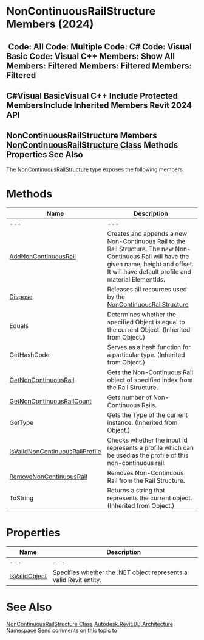 # NonContinuousRailStructure Members (2024)

﻿
 Code: All Code: Multiple Code: C# Code: Visual Basic Code: Visual C++  Members: Show All Members: Filtered Members: Filtered Members: Filtered   
---  
C#Visual BasicVisual C++
Include Protected MembersInclude Inherited Members
Revit 2024 API  
---  
NonContinuousRailStructure Members  
[NonContinuousRailStructure Class](a47d9f99-df86-e25b-d24f-635362d065b6.md "NonContinuousRailStructure Class") Methods Properties See Also  
---  
The [NonContinuousRailStructure](a47d9f99-df86-e25b-d24f-635362d065b6.md "NonContinuousRailStructure Class") type exposes the following members.
# Methods
| Name | Description |
| --- | --- |
| --- | --- | --- |
| [AddNonContinuousRail](91ed215d-bf6d-5398-4082-49e35a470785.md "AddNonContinuousRail Method") | Creates and appends a new Non-Continuous Rail to the Rail Structure. The new Non-Continuous Rail will have the given name, height and offset. It will have default profile and material ElementIds. |
| [Dispose](aa43d1bc-a1e9-f338-5b3a-63e38aa1666b.md "Dispose Method") | Releases all resources used by the [NonContinuousRailStructure](a47d9f99-df86-e25b-d24f-635362d065b6.md "NonContinuousRailStructure Class") |
| Equals | Determines whether the specified Object is equal to the current Object. (Inherited from Object.) |
| GetHashCode | Serves as a hash function for a particular type.  (Inherited from Object.) |
| [GetNonContinuousRail](813921fb-3f6c-9db9-a4df-1ddc3dc55fa7.md "GetNonContinuousRail Method") | Gets the Non-Continuous Rail object of specified index from the Rail Structure. |
| [GetNonContinuousRailCount](42c5db6c-e5f8-f7ea-a150-f5f3cfcb40aa.md "GetNonContinuousRailCount Method") | Gets number of Non-Continuous Rails. |
| GetType | Gets the Type of the current instance. (Inherited from Object.) |
| [IsValidNonContinuousRailProfile](6c2ad41d-bba5-3ecb-15d2-09c201727dc3.md "IsValidNonContinuousRailProfile Method") | Checks whether the input id represents a profile which can be used as the profile of this non-continuous rail. |
| [RemoveNonContinuousRail](82518fa5-b6d2-6a69-00bc-19adb1f9c868.md "RemoveNonContinuousRail Method") | Removes Non-Continuous Rail from the Rail Structure. |
| ToString | Returns a string that represents the current object. (Inherited from Object.) |

# Properties
| Name | Description |
| --- | --- |
| --- | --- | --- |
| [IsValidObject](71cc965d-3af4-216e-bd6c-5d0b2ebdda0e.md "IsValidObject Property") | Specifies whether the .NET object represents a valid Revit entity. |

# See Also
[NonContinuousRailStructure Class](a47d9f99-df86-e25b-d24f-635362d065b6.md "NonContinuousRailStructure Class")
[Autodesk.Revit.DB.Architecture Namespace](720f0c58-cb2b-4f13-374a-7348ed0a1cd3.md "Autodesk.Revit.DB.Architecture Namespace")
Send comments on this topic to 